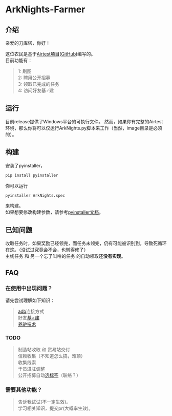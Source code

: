 # ArkNights-Farmer
## 介绍
亲爱的刀库塔，你好！<br>

这位农民是基于[Airtest项目](https://airtest.netease.com/)([GitHub](https://github.com/AirtestProject/Airtest))编写的。<br>
目前功能有：<br>
>1: 刷图<br>
 2: 聘用公开招募<br>
 3: 领取已完成的任务<br>
 4: 访问好友基♂建<br>

## 运行
目前release提供了Windows平台的可执行文件。
然而，如果你有完整的Airtest环境，那么你将可以仅运行ArkNights.py脚本来工作（当然，image目录是必须的）。
## 构建
安装了pyinstaller，
```sh
pip install pyinstaller
```
你可以运行<br>
```sh
pyinstaller ArkNights.spec
```
来构建。<br>
如果想要修改构建参数，请参考[pyinstaller文档](https://www.pyinstaller.org/documentation.html)。
## 已知问题
收取任务时，如果奖励已经领完，而任务未领完，仍有可能被识别到，导致死循环在这。（没试过究竟会不会，也懒得修了）<br>
主线任务 和 另一个忘了叫啥的任务 的自动领取还**没有实现**。

## FAQ
### 在使用中出现问题？
请先尝试理解如下知识：<br>
>[adb](https://developer.android.com/studio/command-line/adb?hl=zh-cn)连接方式<br>
 好友[基♂建](http://wiki.joyme.com/arknights/%E5%9F%BA%E5%BB%BA)<br>
 [养驴技术](https://item.jd.com/39923508902.html)

### TODO
>制造站收取 和 贸易站交付<br>
 信赖收集（不知道怎么搞，难顶）<br>
 收集线索<br>
 干员进驻调整<br>
 公开招募自动[选标签](http://wiki.joyme.com/arknights/%E5%B9%B2%E5%91%98%E6%95%B0%E6%8D%AE%E8%A1%A8)（联络？）
 
### 需要其他功能？
>告诉我试试(不一定生效)。<br>
>学习相关知识，提交pr(大概率生效)。
